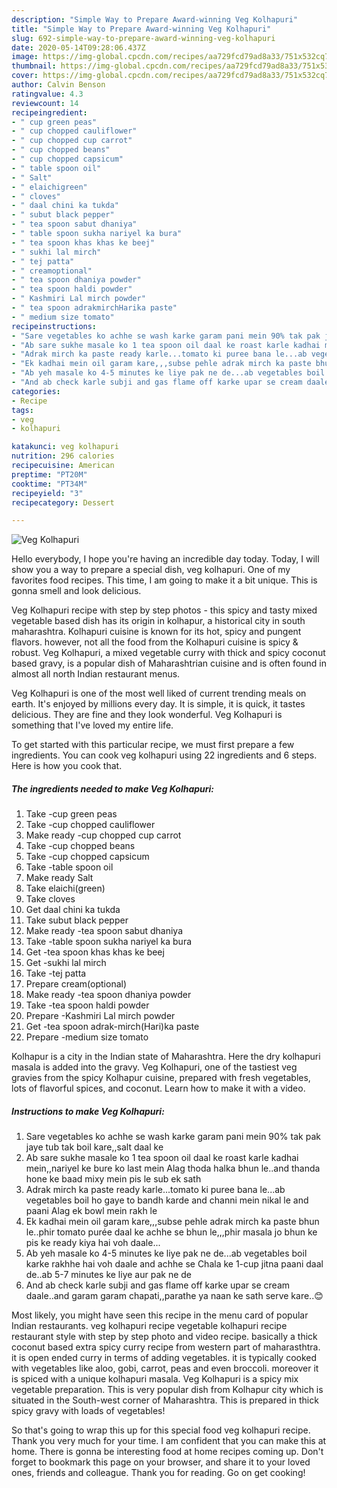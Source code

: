 ```yaml
---
description: "Simple Way to Prepare Award-winning Veg Kolhapuri"
title: "Simple Way to Prepare Award-winning Veg Kolhapuri"
slug: 692-simple-way-to-prepare-award-winning-veg-kolhapuri
date: 2020-05-14T09:28:06.437Z
image: https://img-global.cpcdn.com/recipes/aa729fcd79ad8a33/751x532cq70/veg-kolhapuri-recipe-main-photo.jpg
thumbnail: https://img-global.cpcdn.com/recipes/aa729fcd79ad8a33/751x532cq70/veg-kolhapuri-recipe-main-photo.jpg
cover: https://img-global.cpcdn.com/recipes/aa729fcd79ad8a33/751x532cq70/veg-kolhapuri-recipe-main-photo.jpg
author: Calvin Benson
ratingvalue: 4.3
reviewcount: 14
recipeingredient:
- " cup green peas"
- " cup chopped cauliflower"
- " cup chopped cup carrot"
- " cup chopped beans"
- " cup chopped capsicum"
- " table spoon oil"
- " Salt"
- " elaichigreen"
- " cloves"
- " daal chini ka tukda"
- " subut black pepper"
- " tea spoon sabut dhaniya"
- " table spoon sukha nariyel ka bura"
- " tea spoon khas khas ke beej"
- " sukhi lal mirch"
- " tej patta"
- " creamoptional"
- " tea spoon dhaniya powder"
- " tea spoon haldi powder"
- " Kashmiri Lal mirch powder"
- " tea spoon adrakmirchHarika paste"
- " medium size tomato"
recipeinstructions:
- "Sare vegetables ko achhe se wash karke garam pani mein 90% tak pak jaye tub tak boil kare,,salt daal ke"
- "Ab sare sukhe masale ko 1 tea spoon oil daal ke roast karle kadhai mein,,nariyel ke bure ko last mein Alag thoda halka bhun le..and thanda hone ke baad mixy mein pis le sub ek sath"
- "Adrak mirch ka paste ready karle...tomato ki puree bana le...ab vegetables boil ho gaye to bandh karde and channi mein nikal le and paani Alag ek bowl mein rakh le"
- "Ek kadhai mein oil garam kare,,,subse pehle adrak mirch ka paste bhun le..phir tomato purée daal ke achhe se bhun le,,,phir masala jo bhun ke pis ke ready kiya hai voh daale..."
- "Ab yeh masale ko 4-5 minutes ke liye pak ne de...ab vegetables boil karke rakhhe hai voh daale and achhe se Chala ke 1-cup jitna paani daal de..ab 5-7 minutes ke liye aur pak ne de"
- "And ab check karle subji and gas flame off karke upar se cream daale..and garam garam chapati,,parathe ya naan ke sath serve kare..😊"
categories:
- Recipe
tags:
- veg
- kolhapuri

katakunci: veg kolhapuri 
nutrition: 296 calories
recipecuisine: American
preptime: "PT20M"
cooktime: "PT34M"
recipeyield: "3"
recipecategory: Dessert

---
```



![Veg Kolhapuri](https://img-global.cpcdn.com/recipes/aa729fcd79ad8a33/751x532cq70/veg-kolhapuri-recipe-main-photo.jpg)

Hello everybody, I hope you're having an incredible day today. Today, I will show you a way to prepare a special dish, veg kolhapuri. One of my favorites food recipes. This time, I am going to make it a bit unique. This is gonna smell and look delicious.

Veg Kolhapuri recipe with step by step photos - this spicy and tasty mixed vegetable based dish has its origin in kolhapur, a historical city in south maharashtra. Kolhapuri cuisine is known for its hot, spicy and pungent flavors. however, not all the food from the Kolhapuri cuisine is spicy &amp; robust. Veg Kolhapuri, a mixed vegetable curry with thick and spicy coconut based gravy, is a popular dish of Maharashtrian cuisine and is often found in almost all north Indian restaurant menus.

Veg Kolhapuri is one of the most well liked of current trending meals on earth. It's enjoyed by millions every day. It is simple, it is quick, it tastes delicious. They are fine and they look wonderful. Veg Kolhapuri is something that I've loved my entire life.


To get started with this particular recipe, we must first prepare a few ingredients. You can cook veg kolhapuri using 22 ingredients and 6 steps. Here is how you cook that.

<!--inarticleads1-->

##### The ingredients needed to make Veg Kolhapuri:

1. Take  -cup green peas
1. Take  -cup chopped cauliflower
1. Make ready  -cup chopped cup carrot
1. Take  -cup chopped beans
1. Take  -cup chopped capsicum
1. Take  -table spoon oil
1. Make ready  Salt
1. Take  elaichi(green)
1. Take  cloves
1. Get  daal chini ka tukda
1. Take  subut black pepper
1. Make ready  -tea spoon sabut dhaniya
1. Take  -table spoon sukha nariyel ka bura
1. Get  -tea spoon khas khas ke beej
1. Get  -sukhi lal mirch
1. Take  -tej patta
1. Prepare  cream(optional)
1. Make ready  -tea spoon dhaniya powder
1. Take  -tea spoon haldi powder
1. Prepare  -Kashmiri Lal mirch powder
1. Get  -tea spoon adrak-mirch(Hari)ka paste
1. Prepare  -medium size tomato


Kolhapur is a city in the Indian state of Maharashtra. Here the dry kolhapuri masala is added into the gravy. Veg Kolhapuri, one of the tastiest veg gravies from the spicy Kolhapur cuisine, prepared with fresh vegetables, lots of flavorful spices, and coconut. Learn how to make it with a video. 

<!--inarticleads2-->

##### Instructions to make Veg Kolhapuri:

1. Sare vegetables ko achhe se wash karke garam pani mein 90% tak pak jaye tub tak boil kare,,salt daal ke
1. Ab sare sukhe masale ko 1 tea spoon oil daal ke roast karle kadhai mein,,nariyel ke bure ko last mein Alag thoda halka bhun le..and thanda hone ke baad mixy mein pis le sub ek sath
1. Adrak mirch ka paste ready karle...tomato ki puree bana le...ab vegetables boil ho gaye to bandh karde and channi mein nikal le and paani Alag ek bowl mein rakh le
1. Ek kadhai mein oil garam kare,,,subse pehle adrak mirch ka paste bhun le..phir tomato purée daal ke achhe se bhun le,,,phir masala jo bhun ke pis ke ready kiya hai voh daale...
1. Ab yeh masale ko 4-5 minutes ke liye pak ne de...ab vegetables boil karke rakhhe hai voh daale and achhe se Chala ke 1-cup jitna paani daal de..ab 5-7 minutes ke liye aur pak ne de
1. And ab check karle subji and gas flame off karke upar se cream daale..and garam garam chapati,,parathe ya naan ke sath serve kare..😊


Most likely, you might have seen this recipe in the menu card of popular Indian restaurants. veg kolhapuri recipe vegetable kolhapuri recipe restaurant style with step by step photo and video recipe. basically a thick coconut based extra spicy curry recipe from western part of maharasthtra. it is open ended curry in terms of adding vegetables. it is typically cooked with vegetables like aloo, gobi, carrot, peas and even broccoli. moreover it is spiced with a unique kolhapuri masala. Veg Kolhapuri is a spicy mix vegetable preparation. This is very popular dish from Kolhapur city which is situated in the South-west corner of Maharashtra. This is prepared in thick spicy gravy with loads of vegetables! 

So that's going to wrap this up for this special food veg kolhapuri recipe. Thank you very much for your time. I am confident that you can make this at home. There is gonna be interesting food at home recipes coming up. Don't forget to bookmark this page on your browser, and share it to your loved ones, friends and colleague. Thank you for reading. Go on get cooking!
